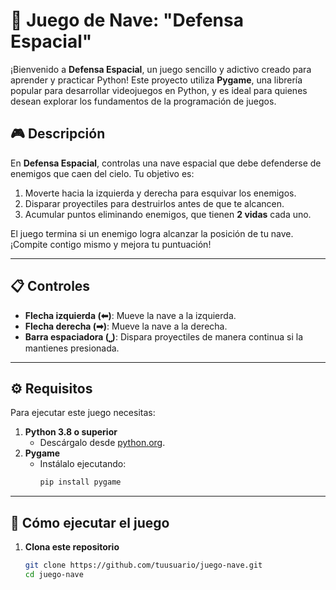 # 🚀 Juego de Nave: "Defensa Espacial"  

¡Bienvenido a **Defensa Espacial**, un juego sencillo y adictivo creado para aprender y practicar Python! Este proyecto utiliza **Pygame**, una librería popular para desarrollar videojuegos en Python, y es ideal para quienes desean explorar los fundamentos de la programación de juegos.  

## 🎮 Descripción  

En **Defensa Espacial**, controlas una nave espacial que debe defenderse de enemigos que caen del cielo. Tu objetivo es:  
1. Moverte hacia la izquierda y derecha para esquivar los enemigos.  
2. Disparar proyectiles para destruirlos antes de que te alcancen.  
3. Acumular puntos eliminando enemigos, que tienen **2 vidas** cada uno.  

El juego termina si un enemigo logra alcanzar la posición de tu nave. ¡Compite contigo mismo y mejora tu puntuación!  

---

## 📋 Controles  

- **Flecha izquierda (⬅)**: Mueve la nave a la izquierda.  
- **Flecha derecha (➡)**: Mueve la nave a la derecha.  
- **Barra espaciadora (⎵)**: Dispara proyectiles de manera continua si la mantienes presionada.  

---

## ⚙️ Requisitos  

Para ejecutar este juego necesitas:  

1. **Python 3.8 o superior**  
   - Descárgalo desde [python.org](https://www.python.org/).  
2. **Pygame**  
   - Instálalo ejecutando:  
     ```bash
     pip install pygame
     ```  

---

## 🚀 Cómo ejecutar el juego  

1. **Clona este repositorio**  
   ```bash
   git clone https://github.com/tuusuario/juego-nave.git
   cd juego-nave

